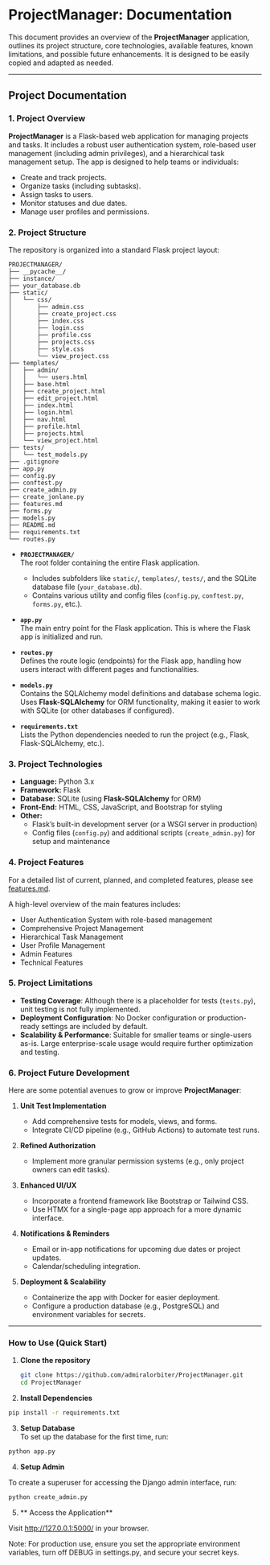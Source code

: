 # ProjectManager: Documentation

This document provides an overview of the **ProjectManager** application, outlines its project structure, core technologies, available features, known limitations, and possible future enhancements. It is designed to be easily copied and adapted as needed.

---

## Project Documentation

### 1. Project Overview
**ProjectManager** is a Flask-based web application for managing projects and tasks. It includes a robust user authentication system, role-based user management (including admin privileges), and a hierarchical task management setup. The app is designed to help teams or individuals:

- Create and track projects.
- Organize tasks (including subtasks).
- Assign tasks to users.
- Monitor statuses and due dates.
- Manage user profiles and permissions.

### 2. Project Structure
The repository is organized into a standard Flask project layout:
```
PROJECTMANAGER/
├── __pycache__/
├── instance/
├── your_database.db
├── static/
│   └── css/
│       ├── admin.css
│       ├── create_project.css
│       ├── index.css
│       ├── login.css
│       ├── profile.css
│       ├── projects.css
│       ├── style.css
│       └── view_project.css
├── templates/
│   ├── admin/
│   │   └── users.html
│   ├── base.html
│   ├── create_project.html
│   ├── edit_project.html
│   ├── index.html
│   ├── login.html
│   ├── nav.html
│   ├── profile.html
│   ├── projects.html
│   └── view_project.html
├── tests/
│   └── test_models.py
├── .gitignore
├── app.py
├── config.py
├── conftest.py
├── create_admin.py
├── create_jonlane.py
├── features.md
├── forms.py
├── models.py
├── README.md
├── requirements.txt
└── routes.py
```
- **`PROJECTMANAGER/`**  
  The root folder containing the entire Flask application.  
  - Includes subfolders like `static/`, `templates/`, `tests/`, and the SQLite database file (`your_database.db`).
  - Contains various utility and config files (`config.py`, `conftest.py`, `forms.py`, etc.).

- **`app.py`**  
  The main entry point for the Flask application. This is where the Flask app is initialized and run.

- **`routes.py`**  
  Defines the route logic (endpoints) for the Flask app, handling how users interact with different pages and functionalities.

- **`models.py`**  
  Contains the SQLAlchemy model definitions and database schema logic. Uses **Flask-SQLAlchemy** for ORM functionality, making it easier to work with SQLite (or other databases if configured).

- **`requirements.txt`**  
  Lists the Python dependencies needed to run the project (e.g., Flask, Flask-SQLAlchemy, etc.).

### 3. Project Technologies
- **Language:** Python 3.x  
- **Framework:** Flask  
- **Database:** SQLite (using **Flask-SQLAlchemy** for ORM)  
- **Front-End:** HTML, CSS, JavaScript, and Bootstrap for styling  
- **Other:**  
  - Flask’s built-in development server (or a WSGI server in production)  
  - Config files (`config.py`) and additional scripts (`create_admin.py`) for setup and maintenance  

### 4. Project Features

For a detailed list of current, planned, and completed features, please see [features.md](features.md).

A high-level overview of the main features includes:
- User Authentication System with role-based management
- Comprehensive Project Management
- Hierarchical Task Management
- User Profile Management
- Admin Features
- Technical Features

### 5. Project Limitations
- **Testing Coverage**: Although there is a placeholder for tests (`tests.py`), unit testing is not fully implemented.  
- **Deployment Configuration**: No Docker configuration or production-ready settings are included by default.  
- **Scalability & Performance**: Suitable for smaller teams or single-users as-is. Large enterprise-scale usage would require further optimization and testing.  

### 6. Project Future Development
Here are some potential avenues to grow or improve **ProjectManager**:

1. **Unit Test Implementation**  
   - Add comprehensive tests for models, views, and forms.  
   - Integrate CI/CD pipeline (e.g., GitHub Actions) to automate test runs.

2. **Refined Authorization**  
   - Implement more granular permission systems (e.g., only project owners can edit tasks).

3. **Enhanced UI/UX**  
   - Incorporate a frontend framework like Bootstrap or Tailwind CSS.  
   - Use HTMX for a  single-page app approach for a more dynamic interface.

4. **Notifications & Reminders**  
   - Email or in-app notifications for upcoming due dates or project updates.  
   - Calendar/scheduling integration.

5. **Deployment & Scalability**  
   - Containerize the app with Docker for easier deployment.  
   - Configure a production database (e.g., PostgreSQL) and environment variables for secrets.

---

### How to Use (Quick Start)

1. **Clone the repository**  
   ```bash
   git clone https://github.com/admiralorbiter/ProjectManager.git
   cd ProjectManager
   ```


2. **Install Dependencies**  
```bash
pip install -r requirements.txt
```

3. **Setup Database**  
To set up the database for the first time, run:

```bash
python app.py
```

4. **Setup Admin**  

To create a superuser for accessing the Django admin interface, run:

```bash
python create_admin.py
```
5. ** Access the Application**  

Visit http://127.0.0.1:5000/ in your browser.

Note: For production use, ensure you set the appropriate environment variables, turn off DEBUG in settings.py, and secure your secret keys.